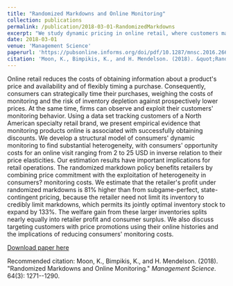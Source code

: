```yaml
---
title: "Randomized Markdowns and Online Monitoring"
collection: publications
permalink: /publication/2018-03-01-RandomizedMarkdowns
excerpt: "We study dynamic pricing in online retail, where customers may strategically monitor prices and time their purchases.  However, firms can observe and exploit customers' monitoring behavior.  We find that consumers' opportunity costs for online visits vary significantly in inverse relation to their price elasticities.  We discuss randomized markdown practices that nonetheless commit to price levels and targeted promotions personalized using customers' online histories.  Such dynamic pricing not only increases retailer profits, but also improves overall customer welfare by allowing retailers to expand inventories."
date: 2018-03-01
venue: 'Management Science'
paperurl: 'https://pubsonline.informs.org/doi/pdf/10.1287/mnsc.2016.2661'
citation: 'Moon, K., Bimpikis, K., and H. Mendelson. (2018). &quot;Randomized Markdowns and Online Monitoring&quot; <i>Management Science</i>. 64(3): 1271--1290'
---
```

Online retail reduces the costs of obtaining information about a product's price and availability and of flexibly timing a purchase. Consequently, consumers can strategically time their purchases, weighing the costs of monitoring and the risk of inventory depletion against prospectively lower prices. At the same time, firms can observe and exploit their customers' monitoring behavior. Using a data set tracking customers of a North American specialty retail brand, we present empirical evidence that monitoring products online is associated with successfully obtaining discounts. We develop a structural model of consumers' dynamic monitoring to find substantial heterogeneity, with consumers' opportunity costs for an online visit ranging from 2 to 25 USD in inverse relation to their price elasticities. Our estimation results have important implications for retail operations. The randomized markdown policy benefits retailers by combining price commitment with the exploitation of heterogeneity in consumers? monitoring costs. We estimate that the retailer's profit under randomized markdowns is 81% higher than from subgame-perfect, state-contingent pricing, because the retailer need not limit its inventory to credibly limit markdowns, which permits its jointly optimal inventory stock to expand
by 133%. The welfare gain from these larger inventories splits nearly equally into retailer profit and consumer surplus. We also discuss targeting customers with price promotions using their online histories and the implications of reducing consumers' monitoring costs.

[Download paper here](https://pubsonline.informs.org/doi/pdf/10.1287/mnsc.2016.2661)

Recommended citation: Moon, K., Bimpikis, K., and H. Mendelson. (2018). "Randomized Markdowns and Online Monitoring." <i>Management Science</i>. 64(3): 1271--1290.